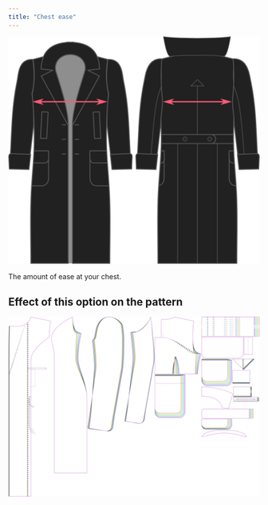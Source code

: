 ```yaml
---
title: "Chest ease"
---
```


![Chest ease](./chestease.svg)

The amount of ease at your chest.

## Effect of this option on the pattern

![This image shows the effect of this option by superimposing several variants that have a different value for this option](carlita_chestease_sample.svg "Effect of this option on the pattern")
